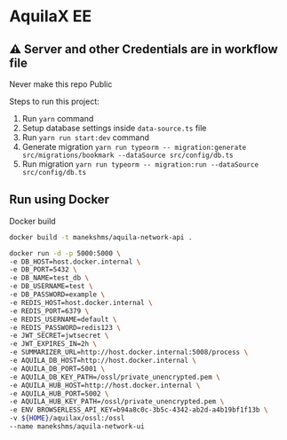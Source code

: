 # AquilaX EE

## ⚠️ Server and other Credentials are in workflow file
Never make this repo Public

Steps to run this project:

1. Run `yarn` command
2. Setup database settings inside `data-source.ts` file
3. Run `yarn run start:dev` command
4. Generate migration `yarn run typeorm -- migration:generate src/migrations/bookmark --dataSource src/config/db.ts`
5. Run migration `yarn run typeorm -- migration:run --dataSource src/config/db.ts`


## Run using Docker
Docker build
```bash
docker build -t manekshms/aquila-network-api .

docker run -d -p 5000:5000 \
-e DB_HOST=host.docker.internal \
-e DB_PORT=5432 \
-e DB_NAME=test_db \
-e DB_USERNAME=test \
-e DB_PASSWORD=example \
-e REDIS_HOST=host.docker.internal \
-e REDIS_PORT=6379 \
-e REDIS_USERNAME=default \
-e REDIS_PASSWORD=redis123 \
-e JWT_SECRET=jwtsecret \
-e JWT_EXPIRES_IN=2h \
-e SUMMARIZER_URL=http://host.docker.internal:5008/process \
-e AQUILA_DB_HOST=http://host.docker.internal \
-e AQUILA_DB_PORT=5001 \
-e AQUILA_DB_KEY_PATH=/ossl/private_unencrypted.pem \
-e AQUILA_HUB_HOST=http://host.docker.internal \
-e AQUILA_HUB_PORT=5002 \
-e AQUILA_HUB_KEY_PATH=/ossl/private_unencrypted.pem \
-e ENV BROWSERLESS_API_KEY=b94a8c0c-3b5c-4342-ab2d-a4b19bf1f13b \
-v ${HOME}/aquilax/ossl:/ossl
--name manekshms/aquila-network-ui
```

